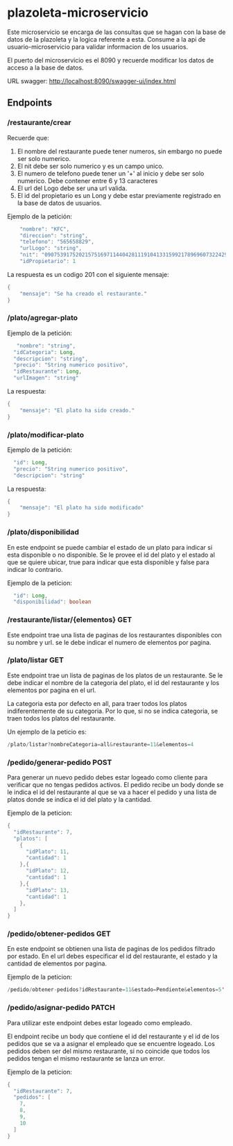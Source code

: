 # plazoleta-microservicio
Este microservicio se encarga de las consultas que se hagan con la base de datos de la plazoleta y la logica referente a esta.
Consume a la api de usuario-microservicio para validar informacion de los usuarios.

El puerto del microservicio es el 8090 y recuerde modificar los datos de acceso a la base de datos.

URL swagger: [http://localhost:8090/swagger-ui/index.html](http://localhost:8090/swagger-ui/index.html)

## Endpoints

### /restaurante/crear          

Recuerde que: 
<ol>
<li>El nombre del restaurante puede tener numeros, sin embargo no puede ser solo numerico.</li>
<li>El nit debe ser solo numerico y es un campo unico.</li>
<li>El numero de telefono puede tener un '+' al inicio y debe ser solo numerico. Debe contener entre 6 y 13 caracteres</li>
<li>El url del Logo debe ser una url valida.</li>
<li>El id del propietario es un Long y debe estar previamente registrado en la base de datos de usuarios.</li>
</ol>


Ejemplo de la petición: 

```java {.highlight .highlight-source-java .bg-black}
    "nombre": "KFC",
    "direccion": "string",
    "telefono": "565658829",
    "urlLogo": "string",
    "nit": "090753917520215751697114404281119104133159921789696073224297711926",
    "idPropietario": 1
```

La respuesta es un codigo 201 con el siguiente mensaje:

```java {.highlight .highlight-source-java .bg-black}
{
	"mensaje": "Se ha creado el restaurante."
}
```

### /plato/agregar-plato         

Ejemplo de la petición:

```java {.highlight .highlight-source-java .bg-black}
   "nombre": "string",
  "idCategoria": Long,
  "descripcion": "string",
  "precio": "String numerico positivo",
  "idRestaurante": Long,
  "urlImagen": "string"
```

La respuesta:

```java {.highlight .highlight-source-java .bg-black}
{
	"mensaje": "El plato ha sido creado."
}
```


### /plato/modificar-plato            

Ejemplo de la petición:

```java {.highlight .highlight-source-java .bg-black}
  "id": Long,
  "precio": "String numerico positivo",
  "descripcion": "string"
```

La respuesta: 

```java {.highlight .highlight-source-java .bg-black}
{
	"mensaje": "El plato ha sido modificado"
}
```


### /plato/disponibilidad

En este endpoint se puede cambiar el estado de un plato para indicar si esta disponible o no disponible.
Se le provee el id del plato y el estado al que se quiere ubicar, true para indicar que esta disponible 
y false para indicar lo contrario.

Ejemplo de la peticion:

```java {.highlight .highlight-source-java .bg-black}
  "id": Long,
  "disponibilidad": boolean
```


### /restaurante/listar/{elementos}   GET

Este endpoint trae una lista de paginas de los restaurantes disponibles con su nombre y url. se le debe indicar el numero de elementos
por pagina.

### /plato/listar   GET

Este endpoint trae un lista de paginas de los platos de un restaurante. Se le debe indicar el nombre de la categoria del plato, el id del restaurante
y los elementos por pagina en el url. 

La categoria esta por defecto en all, para traer todos los platos indiferentemente de su categoria. Por lo que, si no se indica categoria, se 
traen todos los platos del restaurante.

Un ejemplo de la peticio es: 

```java {.highlight .highlight-source-java .bg-black}
/plato/listar?nombreCategoria=all&restaurante=11&elementos=4
```

### /pedido/generar-pedido   POST

Para generar un nuevo pedido debes estar logeado como cliente para verificar que no tengas pedidos activos.
El pedido recibe un body donde se le indica el id del restaurante al que se va a hacer el pedido y 
una lista de platos donde se indica el id del plato y la cantidad.

Ejemplo de la peticion: 

```java {.highlight .highlight-source-java .bg-black}
{
  "idRestaurante": 7,
  "platos": [
    {
      "idPlato": 11,
      "cantidad": 1
    },{
      "idPlato": 12,
      "cantidad": 1
    },{
      "idPlato": 13,
      "cantidad": 1
    },
  ]
}

```

### /pedido/obtener-pedidos  GET

En este endpoint se obtienen una lista de paginas de los pedidos filtrado por estado. 
En el url debes especificar el id del restaurante, el estado y la cantidad de elementos por pagina.

Ejemplo de la peticion:
```java {.highlight .highlight-source-java .bg-black}
/pedido/obtener-pedidos?idRestaurante=11&estado=Pendiente&elementos=5'
```

### /pedido/asignar-pedido  PATCH

Para utilizar este endpoint debes estar logeado como empleado.

El endpoint recibe un body que contiene el id del restaurante y el id de los pedidos que se va a asignar el empleado que 
se encuentre logeado.
Los pedidos deben ser del mismo restaurante, si no coincide que todos los pedidos tengan el mismo restaurante se lanza un error.

Ejemplo de la peticion:

```java {.highlight .highlight-source-java .bg-black}
{
  "idRestaurante": 7,
  "pedidos": [
    7,
    8,
    9,
    10
  ]
}
```



